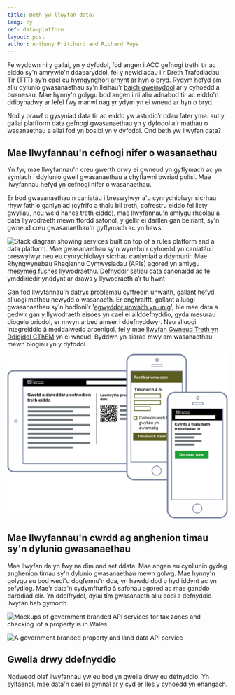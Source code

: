 ```yaml
---
title: Beth yw llwyfan data?
lang: cy
ref: data-platform
layout: post
author: Anthony Pritchard and Richard Pope
---
```

Fe wyddwn ni y gallai, yn y dyfodol, fod angen i ACC gefnogi trethi tir ac eiddo sy'n amrywio'n ddaearyddol, fel y newidiadau i'r Dreth Trafodiadau Tir (TTT) sy’n cael eu hymgynghori arnynt ar hyn o bryd. Rydym hefyd am allu dylunio gwasanaethau sy'n lleihau’r [baich gweinyddol](https://en.wikipedia.org/wiki/Once-only_principle) ar y cyhoedd a busnesau. Mae hynny'n golygu bod angen i ni allu adnabod tir ac eiddo'n ddibynadwy ar lefel fwy manwl nag yr ydym yn ei wneud ar hyn o bryd.

Nod y prawf o gysyniad data tir ac eiddo yw astudio’r ddau fater yma: sut y gallai platfform data gefnogi gwasanaethau yn y dyfodol a'r mathau o wasanaethau a allai fod yn bosibl yn y dyfodol. Ond beth yw llwyfan data?

## Mae llwyfannau'n cefnogi nifer o wasanaethau

Yn fyr, mae llwyfannau'n creu gwerth drwy ei gwneud yn gyflymach ac yn symlach i ddylunio gwell gwasanaethau a chyflawni bwriad polisi. Mae llwyfannau hefyd yn cefnogi nifer o wasanaethau.

Er bod gwasanaethau'n caniatáu i breswylwyr a'u cynrychiolwyr sicrhau rhyw fath o ganlyniad (cyfrifo a thalu bil treth, cofrestru eiddo fel llety gwyliau, neu weld hanes treth eiddo), mae llwyfannau'n amlygu rheolau a data llywodraeth mewn ffordd safonol, y gellir ei darllen gan beiriant, sy'n gwneud creu gwasanaethau'n gyflymach ac yn haws.

![Stack diagram showing services built on top of a rules platform and a data platform. Mae gwasanaethau sy'n wynebu'r cyhoedd yn caniatáu i breswylwyr neu eu cynrychiolwyr sicrhau canlyniad a ddymunir. Mae Rhyngwynebau Rhaglennu Cymwysiadau (APIs) agored yn amlygu rhesymeg fusnes llywodraethu. Defnyddir setiau data canonaidd ac fe ymddiriedir ynddynt ar draws y llywodraeth a’r tu hwnt](/property-data-poc/assets/images/stack-cy.png)

Gan fod llwyfannau'n datrys problemau cyffredin unwaith, gallant hefyd alluogi mathau newydd o wasanaeth. Er enghraifft, gallant alluogi gwasanaethau sy'n bodloni'r '[egwyddor unwaith yn unig](https://en.wikipedia.org/wiki/Once-only_principle)', ble mae data a gedwir gan y llywodraeth eisoes yn cael ei ailddefnyddio, gyda mesurau diogelu priodol, er mwyn arbed amser i ddefnyddwyr. Neu alluogi integreiddio â meddalwedd arbenigol, fel y mae [llwyfan Gwneud Treth yn Ddigidol CThEM](https://www.gov.uk/guidance/find-software-thats-compatible-with-making-tax-digital-for-vat) yn ei wneud. Byddwn yn siarad mwy am wasanaethau mewn blogiau yn y dyfodol.

![Mockups of three examples services: a government property account, a commercial service for renting out a home and a government service for paying tax](../../assets/images/services-cy.png)

## Mae llwyfannau'n cwrdd ag anghenion timau sy'n dylunio gwasanaethau

Mae llwyfan da yn fwy na dim ond set ddata. Mae angen eu cynllunio gydag anghenion timau sy'n dylunio gwasanaethau mewn golwg. Mae hynny'n golygu eu bod wedi'u dogfennu'n dda, yn hawdd dod o hyd iddynt ac yn sefydlog. Mae'r data'n cydymffurfio â safonau agored ac mae ganddo darddiad clir. Yn ddelfrydol, dylai tîm gwasanaeth allu codi a defnyddio llwyfan heb gymorth.

![Mockups of government branded API services for tax zones and checking iof a property is in  Wales](/property-data-poc/assets/images/rules-cy.png)

![A government branded property and land data API service](/property-data-poc/assets/images/data-cy.png)

## Gwella drwy ddefnyddio

Nodwedd olaf llwyfannau yw eu bod yn gwella drwy eu defnyddio. Yn sylfaenol, mae data'n cael ei gynnal ar y cyd er lles y cyhoedd yn ehangach.
